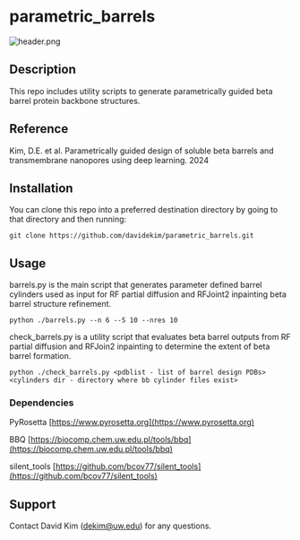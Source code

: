 # parametric_barrels

![header.png](./header.png)

## Description
This repo includes utility scripts to generate parametrically guided beta barrel protein backbone structures.

## Reference
Kim, D.E. et al. Parametrically guided design of soluble beta barrels and transmembrane nanopores using deep learning. 2024

## Installation
You can clone this repo into a preferred destination directory by going to that directory and then running:

`git clone https://github.com/davidekim/parametric_barrels.git`

## Usage
barrels.py is the main script that generates parameter defined barrel cylinders used as input for RF partial diffusion and RFJoint2 inpainting beta barrel structure refinement.

`python ./barrels.py --n 6 --S 10 --nres 10`

check_barrels.py is a utility script that evaluates beta barrel outputs from RF partial diffusion and RFJoin2 inpainting to determine the extent of beta barrel formation.

`python ./check_barrels.py <pdblist - list of barrel design PDBs> <cylinders dir - directory where bb cylinder files exist>`

### Dependencies
PyRosetta [https://www.pyrosetta.org](https://www.pyrosetta.org)

BBQ [https://biocomp.chem.uw.edu.pl/tools/bbq](https://biocomp.chem.uw.edu.pl/tools/bbq)

silent_tools [https://github.com/bcov77/silent_tools](https://github.com/bcov77/silent_tools)

## Support
Contact David Kim (dekim@uw.edu) for any questions.


